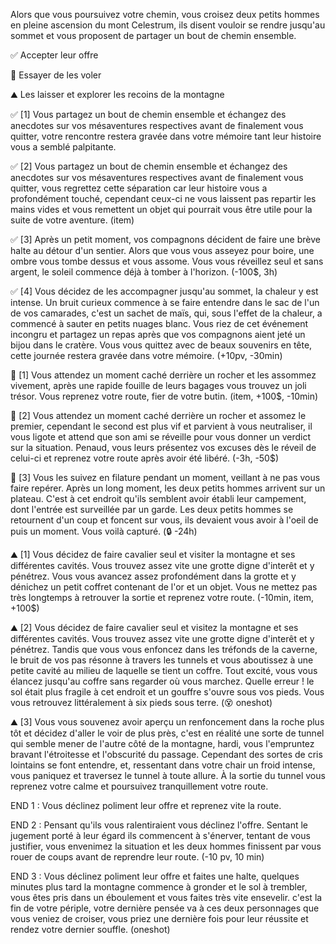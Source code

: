 
Alors que vous poursuivez votre chemin, vous croisez deux petits hommes en pleine ascension du mont Celestrum, ils disent vouloir se rendre jusqu'au sommet et vous proposent de partager un bout de chemin ensemble.

✅ Accepter leur offre

💸 Essayer de les voler

⛰️ Les laisser et explorer les recoins de la montagne


✅ [1] Vous partagez un bout de chemin ensemble et échangez des anecdotes sur vos mésaventures respectives avant de finalement vous quitter, votre rencontre restera gravée dans votre mémoire tant leur histoire vous a semblé palpitante.

✅ [2] Vous partagez un bout de chemin ensemble et échangez des anecdotes sur vos mésaventures respectives avant de finalement vous quitter, vous regrettez cette séparation car leur histoire vous a profondément touché, cependant ceux-ci ne vous laissent pas repartir les mains vides et vous remettent un objet qui pourrait vous être utile pour la suite de votre aventure. (item)

✅ [3] Après un petit moment, vos compagnons décident de faire une brève halte au détour d'un sentier. Alors que vous vous asseyez pour boire, une ombre vous tombe dessus et vous assome. Vous vous réveillez seul et sans argent, le soleil commence déjà à tomber à l'horizon. (-100$, 3h)

✅ [4] Vous décidez de les accompagner jusqu'au sommet, la chaleur y est intense. Un bruit curieux commence à se faire entendre dans le sac de l'un de vos camarades, c'est un sachet de maïs, qui, sous l'effet de la chaleur, a commencé à sauter en petits nuages blanc. Vous riez de cet événement incongru et partagez un repas après que vos compagnons aient jeté un bijou dans le cratère. Vous vous quittez avec de beaux souvenirs en tête, cette journée restera gravée dans votre mémoire. (+10pv, -30min)


💸 [1] Vous attendez un moment caché derrière un rocher et les assommez vivement, après une rapide fouille de leurs bagages vous trouvez un joli trésor. Vous reprenez votre route, fier de votre butin. (item, +100$, -10min)

💸 [2] Vous attendez un moment caché derrière un rocher et assomez le premier, cependant le second est plus vif et parvient à vous neutraliser, il vous ligote et attend que son ami se réveille pour vous donner un verdict sur la situation. Penaud, vous leurs présentez vos excuses dès le réveil de celui-ci et reprenez votre route après avoir été libéré. (-3h, -50$)

💸 [3] Vous les suivez en filature pendant un moment, veillant à ne pas vous faire repérer. Après un long moment, les deux petits hommes arrivent sur un plateau. C'est à cet endroit qu'ils semblent avoir établi leur campement, dont l'entrée est surveillée par un garde. Les deux petits hommes se retournent d'un coup et foncent sur vous, ils devaient vous avoir à l'oeil de puis un moment. Vous voilà capturé. (🔒 -24h)

⛰️ [1] Vous décidez de faire cavalier seul et visiter la montagne et ses différentes cavités. Vous trouvez assez vite une grotte digne d'interêt et y pénétrez. Vous vous avancez assez profondément dans la grotte et y dénichez un petit coffret contenant de l'or et un objet. Vous ne mettez pas très longtemps à retrouver la sortie et reprenez votre route. (-10min, item, +100$)

⛰️ [2] Vous décidez de faire cavalier seul et visitez la montagne et ses différentes cavités. Vous trouvez assez vite une grotte digne d'interêt et y pénétrez. Tandis que vous vous enfoncez dans les tréfonds de la caverne, le bruit de vos pas résonne à travers les tunnels et vous aboutissez à une petite cavité au milieu de laquelle se tient un coffre. Tout excité, vous vous élancez jusqu'au coffre sans regarder où vous marchez. Quelle erreur ! le sol était plus fragile à cet endroit et un gouffre s'ouvre sous vos pieds. Vous vous retrouvez littéralement à six pieds sous terre. (😵 oneshot)

⛰️ [3] Vous vous souvenez avoir aperçu un renfoncement dans la roche plus tôt et décidez d'aller le voir de plus près, c'est en réalité une sorte de tunnel qui semble mener de l'autre côté de la montagne, hardi, vous l'empruntez bravant l'étroitesse et l'obscurité du passage. Cependant des sortes de cris lointains se font entendre, et, ressentant dans votre chair un froid intense, vous paniquez et traversez le tunnel à toute allure. À la sortie du tunnel vous reprenez votre calme et poursuivez tranquillement votre route.


END 1 : Vous déclinez poliment leur offre et reprenez vite la route.

END 2 : Pensant qu'ils vous ralentiraient vous déclinez l'offre. Sentant le jugement porté à leur égard ils commencent à s'énerver, tentant de vous justifier, vous envenimez la situation et les deux hommes finissent par vous rouer de coups avant de reprendre leur route. (-10 pv, 10 min)

END 3 : Vous déclinez poliment leur offre et faites une halte, quelques minutes plus tard la montagne commence à gronder et le sol à trembler, vous êtes pris dans un éboulement et vous faites très vite ensevelir. c'est la fin de votre périple, votre dernière pensée va à ces deux personnages que vous veniez de croiser, vous priez une dernière fois pour leur réussite et rendez votre dernier souffle. (oneshot)

